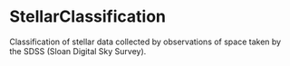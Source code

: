 # StellarClassification
Classification of stellar data collected by observations of space taken by the SDSS (Sloan Digital Sky Survey).
